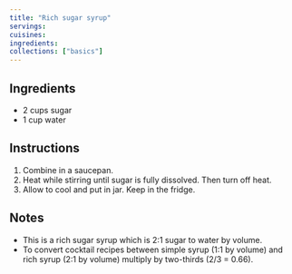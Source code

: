 ```yaml
---
title: "Rich sugar syrup"
servings:
cuisines:
ingredients:
collections: ["basics"]
---
```


## Ingredients

- 2 cups sugar
- 1 cup water

## Instructions

1. Combine in a saucepan.
2. Heat while stirring until sugar is fully dissolved. Then turn off heat.
3. Allow to cool and put in jar. Keep in the fridge.

## Notes

- This is a rich sugar syrup which is 2:1 sugar to water by volume.
- To convert cocktail recipes between simple syrup (1:1 by volume) and rich syrup (2:1 by volume) multiply by two-thirds (2/3 = 0.66).
